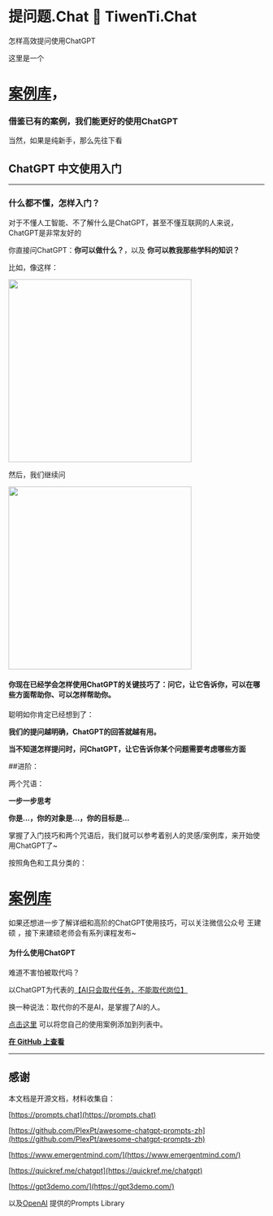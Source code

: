 <p align="center"><h1>提问题.Chat 🧠 TiwenTi.Chat</h1></p>

<p>怎样高效提问使用ChatGPT</p>

这里是一个

# [案例库](./promptsmagazine.md)，

### 借鉴已有的案例，我们能更好的使用ChatGPT

当然，如果是纯新手，那么先往下看

## ChatGPT 中文使用入门


---


### 什么都不懂，怎样入门？

对于不懂人工智能、不了解什么是ChatGPT，甚至不懂互联网的人来说，ChatGPT是非常友好的

你直接问ChatGPT：<b>你可以做什么？</b>，以及 <b>你可以教我那些学科的知识？</b>

比如，像这样：

<img src="https://user-images.githubusercontent.com/125454744/219848231-eda97829-9f53-4185-8900-a6b241a086a8.jpeg" width = "360"/>

然后，我们继续问

<img src="https://user-images.githubusercontent.com/125454744/219848832-872d4573-b830-4fd1-8445-e26a239f668c.jpeg" width = "360">

#### 你现在已经学会怎样使用ChatGPT的关键技巧了：问它，让它告诉你，可以在哪些方面帮助你、可以怎样帮助你。


聪明如你肯定已经想到了：

<b>我们的提问越明确，ChatGPT的回答就越有用。</b>

<b>当不知道怎样提问时，问ChatGPT，让它告诉你某个问题需要考虑哪些方面 </b>
 
 
##进阶：

两个咒语：

<b>一步一步思考</b>

<b>你是...，你的对象是...，你的目标是...</b>

掌握了入门技巧和两个咒语后，我们就可以参考着别人的灵感/案例库，来开始使用ChatGPT了~

按照角色和工具分类的：

# [案例库](./promptsmagazine.md)

如果还想进一步了解详细和高阶的ChatGPT使用技巧，可以关注微信公众号 王建硕 ，接下来建硕老师会有系列课程发布~

#### 为什么使用ChatGPT


难道不害怕被取代吗？

以ChatGPT为代表的[【AI只会取代任务，不能取代岗位】](https://mp.weixin.qq.com/s?__biz=MjM5NzI0Mjg0MA==&mid=2652376296&idx=1&sn=113f5a8528907d274b292699cdc57305)

换一种说法：取代你的不是AI，是掌握了AI的人。


[点击这里](https://github.com/tiwentichat/tiwentichat/edit/main/README.md) 可以将您自己的使用案例添加到列表中。


**[在 GitHub 上查看](https://github.com/tiwentichat/tiwentichat)**


------




## 感谢




本文档是开源文档，材料收集自：

[https://prompts.chat](https://prompts.chat)

[https://github.com/PlexPt/awesome-chatgpt-prompts-zh](https://github.com/PlexPt/awesome-chatgpt-prompts-zh)

[https://www.emergentmind.com/](https://www.emergentmind.com/)

[https://quickref.me/chatgpt](https://quickref.me/chatgpt)

[https://gpt3demo.com/](https://gpt3demo.com/)

以及[OpenAI](https://openai.com/) 提供的Prompts Library

